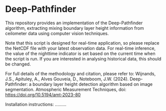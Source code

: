 # Deep-Pathfinder
This repository provides an implementation of the Deep-Pathfinder algorithm, extracting mixing boundary layer height information from ceilometer data using computer vision techniques.

Note that this script is designed for real-time application, so please replace the NetCDF file with your latest observation data. For real-time inference, the value of the nighttime indicator is set based on the current time when the script is run. If you are interested in analysing historical data, this should be changed.

For full details of the methodology and citation, please refer to: Wijnands, J.S., Apituley, A., Alves Gouveia, D., Noteboom, J.W. (2024). Deep-Pathfinder: a boundary layer height detection algorithm based on image segmentation. Atmospheric Measurement Techniques, doi: https://doi.org/10.5194/amt-2023-80

Installation instructions: .........
